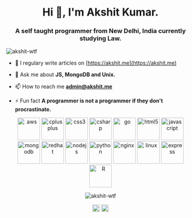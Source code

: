 <h1 align="center">Hi 👋, I'm Akshit Kumar.</h1>
<h3 align="center">A self taught programmer from New Delhi, India currently studying Law.</h3>

<p align="left"> <img src="https://komarev.com/ghpvc/?username=akshit-wtf" alt="akshit-wtf" /> </p>

- 📝 I regulary write articles on [https://akshit.me](https://akshit.me)

- 💬 Ask me about **JS, MongoDB and Unix.**

- 📫 How to reach me **admin@akshit.me**

- ⚡ Fun fact **A programmer is not a programmer if they don't procrastinate.**

<p align="center"><img src="https://devicons.github.io/devicon/devicon.git/icons/amazonwebservices/amazonwebservices-original-wordmark.svg" alt="aws" width="60" height="60"/> <img src="https://devicons.github.io/devicon/devicon.git/icons/cplusplus/cplusplus-original.svg" alt="cplusplus" width="60" height="60"/> <img src="https://devicons.github.io/devicon/devicon.git/icons/css3/css3-original-wordmark.svg" alt="css3" width="60" height="60"/> <img src="https://devicons.github.io/devicon/devicon.git/icons/csharp/csharp-original.svg" alt="csharp" width="60" height="60"/> <img src="https://devicons.github.io/devicon/devicon.git/icons/go/go-original.svg" alt="go" width="60" height="60"/> <img src="https://devicons.github.io/devicon/devicon.git/icons/html5/html5-original-wordmark.svg" alt="html5" width="60" height="60"/> <img src="https://devicons.github.io/devicon/devicon.git/icons/javascript/javascript-original.svg" alt="javascript" width="60" height="60"/> <img src="https://devicons.github.io/devicon/devicon.git/icons/mongodb/mongodb-original-wordmark.svg" alt="mongodb" width="60" height="60"/> <img src="https://devicons.github.io/devicon/devicon.git/icons/redhat/redhat-original-wordmark.svg" alt="redhat" width="60" height="60"/> <img src="https://devicons.github.io/devicon/devicon.git/icons/nodejs/nodejs-original-wordmark.svg" alt="nodejs" width="60" height="60"/> <img src="https://devicons.github.io/devicon/devicon.git/icons/python/python-original-wordmark.svg" alt="python" width="60" height="60"/> <img src="https://devicons.github.io/devicon/devicon.git/icons/nginx/nginx-original.svg" alt="nginx" width="60" height="60"/> <img src="https://devicons.github.io/devicon/devicon.git/icons/linux/linux-original.svg" alt="linux" width="60" height="60"/> <img src="https://devicons.github.io/devicon/devicon.git/icons/express/express-original-wordmark.svg" alt="express" width="60" height="60"/> <img src="https://www.r-project.org/Rlogo.png" alt="R" width="60" height="60"/></p><p align="center"> <img src="https://github-readme-stats.vercel.app/api?username=akshit-wtf&show_icons=true" alt="akshit-wtf" /> </p>

<p align="center">
    <a href="https://twitter.com/akshit_wtf" target="blank"><img align="center" src="https://cdn.jsdelivr.net/npm/simple-icons@3.0.1/icons/twitter.svg" alt="akshit_wtf" height="20" width="20" /></a>
    <a href="https://instagram.com/akshit.wtf" target="blank"><img align="center" src="https://cdn.jsdelivr.net/npm/simple-icons@3.0.1/icons/instagram.svg" alt="akshit.wtf" height="20" width="20" /></a>
</p>
